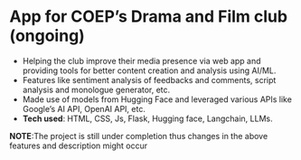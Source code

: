 # App for COEP’s Drama and Film club (ongoing)
* Helping the club improve their media
presence via web app and providing tools for
better content creation and analysis using
AI/ML.
* Features like sentiment analysis of feedbacks
and comments, script analysis and
monologue generator, etc.
* Made use of models from Hugging Face and
leveraged various APIs like Google’s AI API,
OpenAI API, etc.
* **Tech used**: HTML, CSS, Js, Flask, Hugging
face, Langchain, LLMs.


**NOTE**:The project is still under completion thus changes in the above features and description might occur
